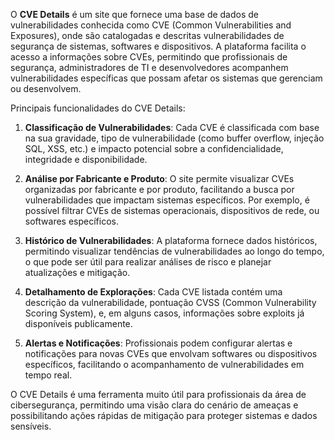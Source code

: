 O **CVE Details** é um site que fornece uma base de dados de vulnerabilidades conhecida como CVE (Common Vulnerabilities and Exposures), onde são catalogadas e descritas vulnerabilidades de segurança de sistemas, softwares e dispositivos. A plataforma facilita o acesso a informações sobre CVEs, permitindo que profissionais de segurança, administradores de TI e desenvolvedores acompanhem vulnerabilidades específicas que possam afetar os sistemas que gerenciam ou desenvolvem.

Principais funcionalidades do CVE Details:

1. **Classificação de Vulnerabilidades**: Cada CVE é classificada com base na sua gravidade, tipo de vulnerabilidade (como buffer overflow, injeção SQL, XSS, etc.) e impacto potencial sobre a confidencialidade, integridade e disponibilidade.

2. **Análise por Fabricante e Produto**: O site permite visualizar CVEs organizadas por fabricante e por produto, facilitando a busca por vulnerabilidades que impactam sistemas específicos. Por exemplo, é possível filtrar CVEs de sistemas operacionais, dispositivos de rede, ou softwares específicos.

3. **Histórico de Vulnerabilidades**: A plataforma fornece dados históricos, permitindo visualizar tendências de vulnerabilidades ao longo do tempo, o que pode ser útil para realizar análises de risco e planejar atualizações e mitigação.

4. **Detalhamento de Explorações**: Cada CVE listada contém uma descrição da vulnerabilidade, pontuação CVSS (Common Vulnerability Scoring System), e, em alguns casos, informações sobre exploits já disponíveis publicamente.

5. **Alertas e Notificações**: Profissionais podem configurar alertas e notificações para novas CVEs que envolvam softwares ou dispositivos específicos, facilitando o acompanhamento de vulnerabilidades em tempo real.

O CVE Details é uma ferramenta muito útil para profissionais da área de cibersegurança, permitindo uma visão clara do cenário de ameaças e possibilitando ações rápidas de mitigação para proteger sistemas e dados sensíveis.